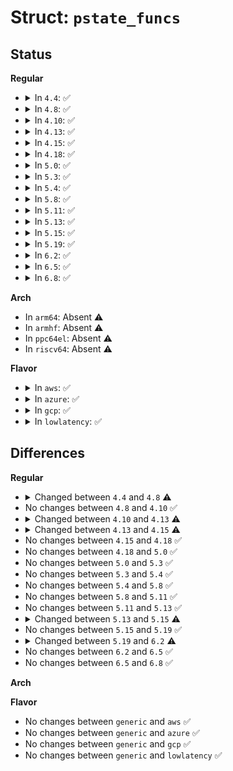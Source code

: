 # Struct: <code>pstate_funcs</code>

## Status
<b>Regular</b>
<ul>
<li>
<details>
<summary>In <code>4.4</code>: ✅</summary>

```c
struct pstate_funcs {
    int (*get_max)();
    int (*get_max_physical)();
    int (*get_min)();
    int (*get_turbo)();
    int (*get_scaling)();
    void (*set)(struct cpudata *, int);
    void (*get_vid)(struct cpudata *);
};
```
</details>
</li>
<li>
<details>
<summary>In <code>4.8</code>: ✅</summary>

```c
struct pstate_funcs {
    int (*get_max)();
    int (*get_max_physical)();
    int (*get_min)();
    int (*get_turbo)();
    int (*get_scaling)();
    u64 (*get_val)(struct cpudata *, int);
    void (*get_vid)(struct cpudata *);
    int32_t (*get_target_pstate)(struct cpudata *);
};
```
</details>
</li>
<li>
<details>
<summary>In <code>4.10</code>: ✅</summary>

```c
struct pstate_funcs {
    int (*get_max)();
    int (*get_max_physical)();
    int (*get_min)();
    int (*get_turbo)();
    int (*get_scaling)();
    u64 (*get_val)(struct cpudata *, int);
    void (*get_vid)(struct cpudata *);
    int32_t (*get_target_pstate)(struct cpudata *);
};
```
</details>
</li>
<li>
<details>
<summary>In <code>4.13</code>: ✅</summary>

```c
struct pstate_funcs {
    int (*get_max)();
    int (*get_max_physical)();
    int (*get_min)();
    int (*get_turbo)();
    int (*get_scaling)();
    int (*get_aperf_mperf_shift)();
    u64 (*get_val)(struct cpudata *, int);
    void (*get_vid)(struct cpudata *);
    void (*update_util)(struct update_util_data *, u64, unsigned int);
};
```
</details>
</li>
<li>
<details>
<summary>In <code>4.15</code>: ✅</summary>

```c
struct pstate_funcs {
    int (*get_max)();
    int (*get_max_physical)();
    int (*get_min)();
    int (*get_turbo)();
    int (*get_scaling)();
    int (*get_aperf_mperf_shift)();
    u64 (*get_val)(struct cpudata *, int);
    void (*get_vid)(struct cpudata *);
};
```
</details>
</li>
<li>
<details>
<summary>In <code>4.18</code>: ✅</summary>

```c
struct pstate_funcs {
    int (*get_max)();
    int (*get_max_physical)();
    int (*get_min)();
    int (*get_turbo)();
    int (*get_scaling)();
    int (*get_aperf_mperf_shift)();
    u64 (*get_val)(struct cpudata *, int);
    void (*get_vid)(struct cpudata *);
};
```
</details>
</li>
<li>
<details>
<summary>In <code>5.0</code>: ✅</summary>

```c
struct pstate_funcs {
    int (*get_max)();
    int (*get_max_physical)();
    int (*get_min)();
    int (*get_turbo)();
    int (*get_scaling)();
    int (*get_aperf_mperf_shift)();
    u64 (*get_val)(struct cpudata *, int);
    void (*get_vid)(struct cpudata *);
};
```
</details>
</li>
<li>
<details>
<summary>In <code>5.3</code>: ✅</summary>

```c
struct pstate_funcs {
    int (*get_max)();
    int (*get_max_physical)();
    int (*get_min)();
    int (*get_turbo)();
    int (*get_scaling)();
    int (*get_aperf_mperf_shift)();
    u64 (*get_val)(struct cpudata *, int);
    void (*get_vid)(struct cpudata *);
};
```
</details>
</li>
<li>
<details>
<summary>In <code>5.4</code>: ✅</summary>

```c
struct pstate_funcs {
    int (*get_max)();
    int (*get_max_physical)();
    int (*get_min)();
    int (*get_turbo)();
    int (*get_scaling)();
    int (*get_aperf_mperf_shift)();
    u64 (*get_val)(struct cpudata *, int);
    void (*get_vid)(struct cpudata *);
};
```
</details>
</li>
<li>
<details>
<summary>In <code>5.8</code>: ✅</summary>

```c
struct pstate_funcs {
    int (*get_max)();
    int (*get_max_physical)();
    int (*get_min)();
    int (*get_turbo)();
    int (*get_scaling)();
    int (*get_aperf_mperf_shift)();
    u64 (*get_val)(struct cpudata *, int);
    void (*get_vid)(struct cpudata *);
};
```
</details>
</li>
<li>
<details>
<summary>In <code>5.11</code>: ✅</summary>

```c
struct pstate_funcs {
    int (*get_max)();
    int (*get_max_physical)();
    int (*get_min)();
    int (*get_turbo)();
    int (*get_scaling)();
    int (*get_aperf_mperf_shift)();
    u64 (*get_val)(struct cpudata *, int);
    void (*get_vid)(struct cpudata *);
};
```
</details>
</li>
<li>
<details>
<summary>In <code>5.13</code>: ✅</summary>

```c
struct pstate_funcs {
    int (*get_max)();
    int (*get_max_physical)();
    int (*get_min)();
    int (*get_turbo)();
    int (*get_scaling)();
    int (*get_aperf_mperf_shift)();
    u64 (*get_val)(struct cpudata *, int);
    void (*get_vid)(struct cpudata *);
};
```
</details>
</li>
<li>
<details>
<summary>In <code>5.15</code>: ✅</summary>

```c
struct pstate_funcs {
    int (*get_max)();
    int (*get_max_physical)();
    int (*get_min)();
    int (*get_turbo)();
    int (*get_scaling)();
    int (*get_cpu_scaling)(int);
    int (*get_aperf_mperf_shift)();
    u64 (*get_val)(struct cpudata *, int);
    void (*get_vid)(struct cpudata *);
};
```
</details>
</li>
<li>
<details>
<summary>In <code>5.19</code>: ✅</summary>

```c
struct pstate_funcs {
    int (*get_max)();
    int (*get_max_physical)();
    int (*get_min)();
    int (*get_turbo)();
    int (*get_scaling)();
    int (*get_cpu_scaling)(int);
    int (*get_aperf_mperf_shift)();
    u64 (*get_val)(struct cpudata *, int);
    void (*get_vid)(struct cpudata *);
};
```
</details>
</li>
<li>
<details>
<summary>In <code>6.2</code>: ✅</summary>

```c
struct pstate_funcs {
    int (*get_max)(int);
    int (*get_max_physical)(int);
    int (*get_min)(int);
    int (*get_turbo)(int);
    int (*get_scaling)();
    int (*get_cpu_scaling)(int);
    int (*get_aperf_mperf_shift)();
    u64 (*get_val)(struct cpudata *, int);
    void (*get_vid)(struct cpudata *);
};
```
</details>
</li>
<li>
<details>
<summary>In <code>6.5</code>: ✅</summary>

```c
struct pstate_funcs {
    int (*get_max)(int);
    int (*get_max_physical)(int);
    int (*get_min)(int);
    int (*get_turbo)(int);
    int (*get_scaling)();
    int (*get_cpu_scaling)(int);
    int (*get_aperf_mperf_shift)();
    u64 (*get_val)(struct cpudata *, int);
    void (*get_vid)(struct cpudata *);
};
```
</details>
</li>
<li>
<details>
<summary>In <code>6.8</code>: ✅</summary>

```c
struct pstate_funcs {
    int (*get_max)(int);
    int (*get_max_physical)(int);
    int (*get_min)(int);
    int (*get_turbo)(int);
    int (*get_scaling)();
    int (*get_cpu_scaling)(int);
    int (*get_aperf_mperf_shift)();
    u64 (*get_val)(struct cpudata *, int);
    void (*get_vid)(struct cpudata *);
};
```
</details>
</li>
</ul>
<b>Arch</b>
<ul>
<li>
In <code>arm64</code>: Absent ⚠️
</li>
<li>
In <code>armhf</code>: Absent ⚠️
</li>
<li>
In <code>ppc64el</code>: Absent ⚠️
</li>
<li>
In <code>riscv64</code>: Absent ⚠️
</li>
</ul>
<b>Flavor</b>
<ul>
<li>
<details>
<summary>In <code>aws</code>: ✅</summary>

```c
struct pstate_funcs {
    int (*get_max)();
    int (*get_max_physical)();
    int (*get_min)();
    int (*get_turbo)();
    int (*get_scaling)();
    int (*get_aperf_mperf_shift)();
    u64 (*get_val)(struct cpudata *, int);
    void (*get_vid)(struct cpudata *);
};
```
</details>
</li>
<li>
<details>
<summary>In <code>azure</code>: ✅</summary>

```c
struct pstate_funcs {
    int (*get_max)();
    int (*get_max_physical)();
    int (*get_min)();
    int (*get_turbo)();
    int (*get_scaling)();
    int (*get_aperf_mperf_shift)();
    u64 (*get_val)(struct cpudata *, int);
    void (*get_vid)(struct cpudata *);
};
```
</details>
</li>
<li>
<details>
<summary>In <code>gcp</code>: ✅</summary>

```c
struct pstate_funcs {
    int (*get_max)();
    int (*get_max_physical)();
    int (*get_min)();
    int (*get_turbo)();
    int (*get_scaling)();
    int (*get_aperf_mperf_shift)();
    u64 (*get_val)(struct cpudata *, int);
    void (*get_vid)(struct cpudata *);
};
```
</details>
</li>
<li>
<details>
<summary>In <code>lowlatency</code>: ✅</summary>

```c
struct pstate_funcs {
    int (*get_max)();
    int (*get_max_physical)();
    int (*get_min)();
    int (*get_turbo)();
    int (*get_scaling)();
    int (*get_aperf_mperf_shift)();
    u64 (*get_val)(struct cpudata *, int);
    void (*get_vid)(struct cpudata *);
};
```
</details>
</li>
</ul>

## Differences
<b>Regular</b>
<ul>
<li>
<details>
<summary>Changed between <code>4.4</code> and <code>4.8</code> ⚠️</summary>
<ul>
<li>
<b>Field added. </b>
<code>u64 (*get_val)(struct cpudata *, int)</code>
</li>
<li>
<b>Field added. </b>
<code>int32_t (*get_target_pstate)(struct cpudata *)</code>
</li>
<li>
<b>Field removed. </b>
<code>void (*set)(struct cpudata *, int)</code>
</li>
</ul>
</details>
</li>
<li>
No changes between <code>4.8</code> and <code>4.10</code> ✅
</li>
<li>
<details>
<summary>Changed between <code>4.10</code> and <code>4.13</code> ⚠️</summary>
<ul>
<li>
<b>Field added. </b>
<code>int (*get_aperf_mperf_shift)()</code>
</li>
<li>
<b>Field added. </b>
<code>void (*update_util)(struct update_util_data *, u64, unsigned int)</code>
</li>
<li>
<b>Field removed. </b>
<code>int32_t (*get_target_pstate)(struct cpudata *)</code>
</li>
</ul>
</details>
</li>
<li>
<details>
<summary>Changed between <code>4.13</code> and <code>4.15</code> ⚠️</summary>
<ul>
<li>
<b>Field removed. </b>
<code>void (*update_util)(struct update_util_data *, u64, unsigned int)</code>
</li>
</ul>
</details>
</li>
<li>
No changes between <code>4.15</code> and <code>4.18</code> ✅
</li>
<li>
No changes between <code>4.18</code> and <code>5.0</code> ✅
</li>
<li>
No changes between <code>5.0</code> and <code>5.3</code> ✅
</li>
<li>
No changes between <code>5.3</code> and <code>5.4</code> ✅
</li>
<li>
No changes between <code>5.4</code> and <code>5.8</code> ✅
</li>
<li>
No changes between <code>5.8</code> and <code>5.11</code> ✅
</li>
<li>
No changes between <code>5.11</code> and <code>5.13</code> ✅
</li>
<li>
<details>
<summary>Changed between <code>5.13</code> and <code>5.15</code> ⚠️</summary>
<ul>
<li>
<b>Field added. </b>
<code>int (*get_cpu_scaling)(int)</code>
</li>
</ul>
</details>
</li>
<li>
No changes between <code>5.15</code> and <code>5.19</code> ✅
</li>
<li>
<details>
<summary>Changed between <code>5.19</code> and <code>6.2</code> ⚠️</summary>
<ul>
<li>
<b>Field type changed. </b>
<code>int (*get_max)()</code> ➡️ <code>int (*get_max)(int)</code>
</li>
<li>
<b>Field type changed. </b>
<code>int (*get_max_physical)()</code> ➡️ <code>int (*get_max_physical)(int)</code>
</li>
<li>
<b>Field type changed. </b>
<code>int (*get_min)()</code> ➡️ <code>int (*get_min)(int)</code>
</li>
<li>
<b>Field type changed. </b>
<code>int (*get_turbo)()</code> ➡️ <code>int (*get_turbo)(int)</code>
</li>
</ul>
</details>
</li>
<li>
No changes between <code>6.2</code> and <code>6.5</code> ✅
</li>
<li>
No changes between <code>6.5</code> and <code>6.8</code> ✅
</li>
</ul>
<b>Arch</b>
<ul>
</ul>
<b>Flavor</b>
<ul>
<li>
No changes between <code>generic</code> and <code>aws</code> ✅
</li>
<li>
No changes between <code>generic</code> and <code>azure</code> ✅
</li>
<li>
No changes between <code>generic</code> and <code>gcp</code> ✅
</li>
<li>
No changes between <code>generic</code> and <code>lowlatency</code> ✅
</li>
</ul>
